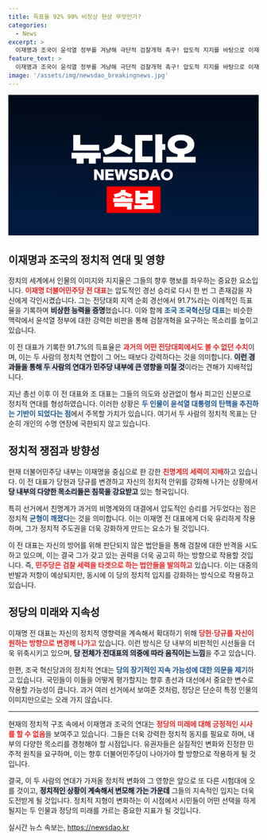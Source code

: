 ```yaml
---
title: 득표율 92% 99% 비정상 현상 무엇인가?
categories:
  - News
excerpt: >
  이재명과 조국이 윤석열 정부를 겨냥해 극단적 검찰개혁 촉구! 압도적 지지를 바탕으로 이재명 1인 정당에서 벌어지는 정치적 격변과 그 함의를 파헤쳐 보세요. 클릭 유도!
feature_text: >
  이재명과 조국이 윤석열 정부를 겨냥해 극단적 검찰개혁 촉구! 압도적 지지를 바탕으로 이재명 1인 정당에서 벌어지는 정치적 격변과 그 함의를 파헤쳐 보세요. 클릭 유도!
image: '/assets/img/newsdao_breakingnews.jpg'
---
```


<p><img src="/assets/img/newsdao_breakingnews.jpg" alt="ontimetimes 속보" /></p>

<h2 data-ke-size="size26">이재명과 조국의 정치적 연대 및 영향</h2>

<p data-ke-size="size16">정치의 세계에서 인물의 이미지와 지지율은 그들의 향후 행보를 좌우하는 중요한 요소입니다. <b><span style="color: #ee2323;">이재명 더불어민주당 전 대표</span></b>는 압도적인 경선 승리로 다시 한 번 그 존재감을 자신에게 각인시켰습니다. 그는 전당대회 지역 순회 경선에서 91.7%라는 이례적인 득표율을 기록하며 <b><span style="background-color: #21538527;">비상한 능력을 증명</span></b>했습니다. 이와 함께 <b><span style="color: #1a5490;">조국 조국혁신당 대표</span></b>는 비슷한 맥락에서 윤석열 정부에 대한 강력한 비판을 통해 검찰개혁을 요구하는 목소리를 높이고 있습니다.</p>

<p data-ke-size="size16">이 전 대표가 기록한 91.7%의 득표율은 <b><span style="color: #ee2323;">과거의 어떤 전당대회에서도 볼 수 없던 수치</span></b>이며, 이는 두 사람의 정치적 연합이 그 어느 때보다 강력하다는 것을 의미합니다. <b><span style="background-color: #21538527;">이런 경과들을 통해 두 사람의 연대가 민주당 내부에 큰 영향을 미칠 것</span></b>이라는 견해가 지배적입니다.</p>

<p data-ke-size="size16">지난 총선 이후 이 전 대표와 조 대표는 그들의 의도와 상관없이 형사 피고인 신분으로 정치적 연대를 형성하였습니다. 이러한 상황은 <b><span style="color: #1a5490;">두 인물이 윤석열 대통령의 탄핵을 추진하는 기반이 되었다는 점</span></b>에서 주목할 가치가 있습니다. 여기서 두 사람의 정치적 목표는 단순히 개인의 수명 연장에 국한되지 않고 있습니다.</p>

<h2 data-ke-size="size26">정치적 쟁점과 방향성</h2>

<p data-ke-size="size16">현재 더불어민주당 내부는 이재명을 중심으로 한 강한 <b><span style="color: #ee2323;">친명계의 세력이 지배</span></b>하고 있습니다. 이 전 대표가 당헌과 당규를 변경하고 자신의 정치적 안위를 강화해 나가는 상황에서 <b><span style="background-color: #21538527;">당 내부의 다양한 목소리들은 침묵을 강요받고</span></b> 있는 형국입니다. </p>

<p data-ke-size="size16">특히 선거에서 친명계가 과거의 비명계와의 대결에서 압도적인 승리를 거두었다는 점은 정치적 <b><span style="color: #1a5490;">균형이 깨졌다</span></b>는 것을 의미합니다. 이는 이재명 전 대표에게 더욱 유리하게 작용하며, 그가 정치적 주도권을 더욱 강화하게 만드는 요소가 될 것입니다.</p>

<p data-ke-size="size16">이 전 대표는 자신의 방어를 위해 판단되지 않은 법안들을 통해 검찰에 대한 반격을 시도하고 있으며, 이는 결국 그가 갖고 있는 권력을 더욱 공고히 하는 방향으로 작용할 것입니다. 즉, <b><span style="color: #ee2323;">민주당은 검찰 세력을 타겟으로 하는 법안들을 발의하고</span></b> 있습니다. 이는 대중의 반발과 저항이 예상되지만, 동시에 이 당의 정치적 입지를 강화하는 방식으로 작용하고 있습니다.</p>

<h2 data-ke-size="size26">정당의 미래와 지속성</h2>

<p data-ke-size="size16">이재명 전 대표는 자신의 정치적 영향력을 계속해서 확대하기 위해 <b><span style="color: #ee2323;">당헌·당규를 자신이 원하는 방향으로 변경해 나가고</span></b> 있습니다. 이런 방식은 당 내부의 비판적인 시선들을 더욱 위축시키고 있으며, <b><span style="background-color: #21538527;">당 전체가 전대표의 의중에 따라 움직이는 느낌</span></b>을 주고 있습니다.</p>

<p data-ke-size="size16">한편, 조국 혁신당과의 정치적 연대는 <b><span style="color: #1a5490;">당의 장기적인 지속 가능성에 대한 의문을 제기</span></b>하고 있습니다. 국민들이 이들을 어떻게 평가할지는 향후 총선과 대선에서 중요한 변수로 작용할 가능성이 큽니다. 과거 여러 선거에서 보여준 것처럼, 정당은 단순히 특정 인물의 이미지만으로는 오래 가지 않습니다.</p>

<hr />

<p data-ke-size="size16">현재의 정치적 구조 속에서 이재명과 조국의 연대는 <b><span style="color: #ee2323;">정당의 미래에 대해 긍정적인 시사를 할 수 없음</span></b>을 보여주고 있습니다. 그들은 더욱 강력한 정치적 동지를 필요로 하며, 내부의 다양한 목소리를 경청해야 할 시점입니다. 유권자들은 실질적인 변화와 진정한 민주적 원칙을 요구하며, 이는 향후 더불어민주당이 나아가야 할 방향으로 작용하게 될 것입니다. </p>

<p data-ke-size="size16">결국, 이 두 사람의 연대가 가져올 정치적 변화와 그 영향은 앞으로 또 다른 시험대에 오를 것이고, <b><span style="background-color: #21538527;">정치적인 상황이 계속해서 변모해 가는 가운데</span></b> 그들의 지속적인 입지는 더욱 도전받게 될 것입니다. 정치적 지형이 변화하는 이 시점에서 시민들이 어떤 선택을 하게 될지는 두 인물과 정당의 미래를 가르는 중요한 지표가 될 것입니다.</p>
실시간 뉴스 속보는, <a href="https://newsdao.kr" rel="dofollow">https://newsdao.kr</a>


